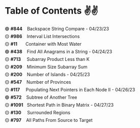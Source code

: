 # Table of Contents ✌✌

🟢 **#844** &ensp; Backspace String Compare - 04/23/23 <br />
🟡 **#986** &ensp; Interval List Intersections <br />
🟡 **#11**  &emsp;&nbsp; Container with Most Water <br />
🟢 **#438** &ensp; Find All Anagrams in a String - 04/24/23 <br />
🟡 **#713** &ensp;&nbsp; Subarray Product Less than K <br />
🟡 **#209** &ensp; Minimum Size Subarray Sum <br />
🟡 **#200** &ensp; Number of Islands - 04/25/23<br />
🟡 **#547** &ensp; Number of Provinces <br />
🟡 **#117** &ensp;&nbsp; Populating Next Pointers in Each Node II - 04/26/23<br />
🟢 **#572** &ensp; Subtree of Another Tree <br />
🟡 **#1091** &nbsp; Shortest Path in Binary Matrix - 04/27/23<br />
🟡 **#130** &ensp;&nbsp; Surrounded Regions <br />
🟡 **#797** &ensp; All Paths From Source to Target <br />
